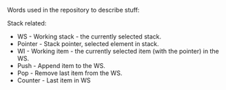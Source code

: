 Words used in the repository to describe stuff:

Stack related:

- WS - Working stack - the currently selected stack.
- Pointer - Stack pointer, selected element in stack.
- WI - Working item - the currently selected item (with the pointer) in the WS.
- Push - Append item to the WS.
- Pop - Remove last item from the WS.
- Counter - Last item in WS
